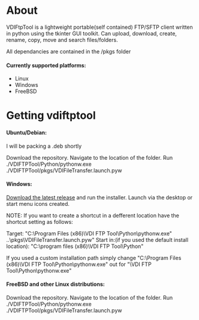 # About
VDIFtpTool is a lightweight portable(self contained) FTP/SFTP client written in python using the tkinter GUI toolkit. Can upload, download, create, rename, copy, move and search files/folders.

All dependancies are contained in the /pkgs folder

#### Currently supported platforms:
+ Linux
+ Windows
+ FreeBSD

# Getting vdiftptool

#### Ubuntu/Debian:
I will be packing a .deb shortly

Download the repository. Navigate to the location of the folder. Run ./VDIFTPTool/Python/pythonw.exe ./VDIFTPTool/pkgs/VDIFileTransfer.launch.pyw

#### Windows:
[Download the latest release](https://github.com/KevinNish/vdiftptoo/releases/tag/v1.0) and run the installer. Launch via the desktop or start menu icons created.

NOTE:
If you want to create a shortcut in a defferent location have the shortcut setting as follows:

Target: "C:\Program Files (x86)\VDI FTP Tool\Python\pythonw.exe" ..\pkgs\VDIFileTransfer.launch.pyw"
Start in:(if you used the default install location): "C:\program files (x86)\VDI FTP Tool\Python\" 

If you used a custom installation path simply change "C:\Program Files (x86)\VDI FTP Tool\Python\pythonw.exe" out for "<your custom path>\VDI FTP Tool\Python\pythonw.exe"

#### FreeBSD and other Linux distributions:
Download the repository. Navigate to the location of the folder. Run ./VDIFTPTool/Python/pythonw.exe ./VDIFTPTool/pkgs/VDIFileTransfer.launch.pyw
